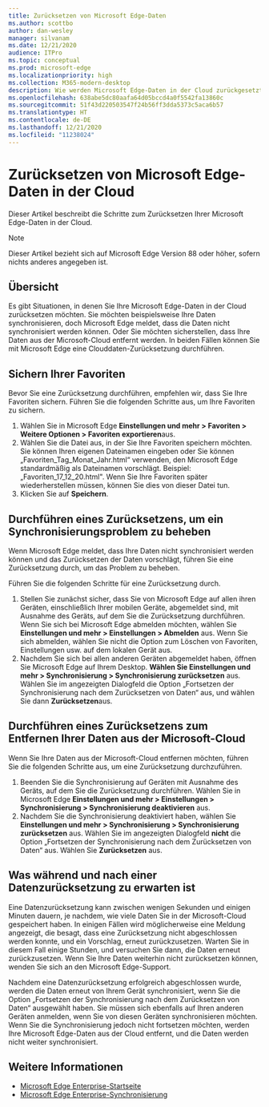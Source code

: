 ```yaml
---
title: Zurücksetzen von Microsoft Edge-Daten
ms.author: scottbo
author: dan-wesley
manager: silvanam
ms.date: 12/21/2020
audience: ITPro
ms.topic: conceptual
ms.prod: microsoft-edge
ms.localizationpriority: high
ms.collection: M365-modern-desktop
description: Wie werden Microsoft Edge-Daten in der Cloud zurückgesetzt
ms.openlocfilehash: 638abe5dc80aafa64d05bccd4a0f5542fa13860c
ms.sourcegitcommit: 51f43d220503547f24b56ff3dda5373c5aca6b57
ms.translationtype: HT
ms.contentlocale: de-DE
ms.lasthandoff: 12/21/2020
ms.locfileid: "11238024"
---
```

# Zurücksetzen von Microsoft Edge-Daten in der Cloud

Dieser Artikel beschreibt die Schritte zum Zurücksetzen Ihrer Microsoft Edge-Daten in der Cloud.

> [!NOTE]
> Dieser Artikel bezieht sich auf Microsoft Edge Version 88 oder höher, sofern nichts anderes angegeben ist.

## Übersicht

Es gibt Situationen, in denen Sie Ihre Microsoft Edge-Daten in der Cloud zurücksetzen möchten. Sie möchten beispielsweise Ihre Daten synchronisieren, doch Microsoft Edge meldet, dass die Daten nicht synchronisiert werden können. Oder Sie möchten sicherstellen, dass Ihre Daten aus der Microsoft-Cloud entfernt werden. In beiden Fällen können Sie mit Microsoft Edge eine Clouddaten-Zurücksetzung durchführen.

## Sichern Ihrer Favoriten

Bevor Sie eine Zurücksetzung durchführen, empfehlen wir, dass Sie Ihre Favoriten sichern. Führen Sie die folgenden Schritte aus, um Ihre Favoriten zu sichern.

1. Wählen Sie in Microsoft Edge **Einstellungen und mehr > Favoriten > Weitere Optionen > Favoriten exportieren**aus.
2. Wählen Sie die Datei aus, in der Sie Ihre Favoriten speichern möchten. Sie können Ihren eigenen Dateinamen eingeben oder Sie können „Favoriten_Tag_Monat_Jahr.html“ verwenden, den Microsoft Edge standardmäßig als Dateinamen vorschlägt. Beispiel: „Favoriten_17_12_20.html". Wenn Sie Ihre Favoriten später wiederherstellen müssen, können Sie dies von dieser Datei tun.
3. Klicken Sie auf **Speichern**.

## Durchführen eines Zurücksetzens, um ein Synchronisierungsproblem zu beheben

Wenn Microsoft Edge meldet, dass Ihre Daten nicht synchronisiert werden können und das Zurücksetzen der Daten vorschlägt, führen Sie eine Zurücksetzung durch, um das Problem zu beheben.

Führen Sie die folgenden Schritte für eine Zurücksetzung durch.

1. Stellen Sie zunächst sicher, dass Sie von Microsoft Edge auf allen ihren Geräten, einschließlich Ihrer mobilen Geräte, abgemeldet sind, mit Ausnahme des Geräts, auf dem Sie die Zurücksetzung durchführen. Wenn Sie sich bei Microsoft Edge abmelden möchten, wählen Sie **Einstellungen und mehr > Einstellungen > Abmelden** aus. Wenn Sie sich abmelden, wählen Sie nicht die Option zum Löschen von Favoriten, Einstellungen usw. auf dem lokalen Gerät aus.
2. Nachdem Sie sich bei allen anderen Geräten abgemeldet haben, öffnen Sie Microsoft Edge auf Ihrem Desktop. **Wählen Sie Einstellungen und mehr > Synchronisierung > Synchronisierung zurücksetzen** aus. Wählen Sie im angezeigten Dialogfeld die Option „Fortsetzen der Synchronisierung nach dem Zurücksetzen von Daten“ aus, und wählen Sie dann **Zurücksetzen**aus.

## Durchführen eines Zurücksetzens zum Entfernen Ihrer Daten aus der Microsoft-Cloud

Wenn Sie Ihre Daten aus der Microsoft-Cloud entfernen möchten, führen Sie die folgenden Schritte aus, um eine Zurücksetzung durchzuführen.

1. Beenden Sie die Synchronisierung auf Geräten mit Ausnahme des Geräts, auf dem Sie die Zurücksetzung durchführen.  Wählen Sie in Microsoft Edge **Einstellungen und mehr > Einstellungen > Synchronisierung > Synchronisierung deaktivieren** aus.  
2. Nachdem Sie die Synchronisierung deaktiviert haben, wählen Sie **Einstellungen und mehr > Synchronisierung > Synchronisierung zurücksetzen** aus. Wählen Sie im angezeigten Dialogfeld **nicht** die Option „Fortsetzen der Synchronisierung nach dem Zurücksetzen von Daten“ aus. Wählen Sie **Zurücksetzen** aus.

## Was während und nach einer Datenzurücksetzung zu erwarten ist

Eine Datenzurücksetzung kann zwischen wenigen Sekunden und einigen Minuten dauern, je nachdem, wie viele Daten Sie in der Microsoft-Cloud gespeichert haben. In einigen Fällen wird möglicherweise eine Meldung angezeigt, die besagt, dass eine Zurücksetzung nicht abgeschlossen werden konnte, und ein Vorschlag, erneut zurückzusetzen. Warten Sie in diesem Fall einige Stunden, und versuchen Sie dann, die Daten erneut zurückzusetzen. Wenn Sie Ihre Daten weiterhin nicht zurücksetzen können, wenden Sie sich an den Microsoft Edge-Support.

Nachdem eine Datenzurücksetzung erfolgreich abgeschlossen wurde, werden die Daten erneut von Ihrem Gerät synchronisiert, wenn Sie die Option „Fortsetzen der Synchronisierung nach dem Zurücksetzen von Daten“ ausgewählt haben. Sie müssen sich ebenfalls auf Ihren anderen Geräten anmelden, wenn Sie von diesen Geräten synchronisieren möchten. Wenn Sie die Synchronisierung jedoch nicht fortsetzen möchten, werden Ihre Microsoft Edge-Daten aus der Cloud entfernt, und die Daten werden nicht weiter synchronisiert.

## Weitere Informationen

- [Microsoft Edge Enterprise-Startseite](https://aka.ms/EdgeEnterprise)
- [Microsoft Edge Enterprise-Synchronisierung](microsoft-edge-enterprise-sync.md)